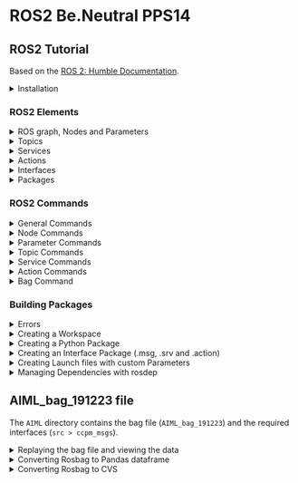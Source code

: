 # ROS2 Be.Neutral PPS14

## ROS2 Tutorial
Based on the [ROS 2: Humble Documentation](https://docs.ros.org/en/humble/index.html).

<details><summary>Installation</summary>

First, I installed `WSL` using `Windows PowerShell`, opening it as administrator and using the command:
```
wsl --install
```

Then, I installed [Ubuntu 22.04.3 LTS](https://apps.microsoft.com/detail/9PN20MSR04DW?hl=en-us&gl=US), opened and configured it.

Lastly, I followed the steps available on the [ROS 2: Humble Ubuntu (Debian packages) Installation](https://docs.ros.org/en/humble/Installation/Ubuntu-Install-Debians.html#).
</details>

### ROS2 Elements
<details><summary>ROS graph, Nodes and Parameters</summary>

The `ROS graph` is a network of ROS 2 elements processing data together at the same time. It encompasses all executables and the connections between them if you were to map them all out and visualize them.

Each `node` in ROS should be **responsible for a single, modular purpose**, e.g. controlling the wheel motors or publishing the sensor data from a laser range-finder. Each node can send and receive data from other nodes via topics, services or actions.

A `parameter` is a configuration value of a node. You can think of parameters as **node settings**. A node can store parameters as integers, floats, booleans, strings, and lists. In ROS 2, each node maintains its own parameters.

![ROS graph with nodes](https://github.com/hugo-baptista/images-and-gifs/blob/main/ros2/nodes.gif)
</details>

<details><summary>Topics</summary>

`Topics` are one of the main ways in which data is moved between nodes and therefore between different parts of the system. They follow the **publisher-subscriber model**. A node may publish data to any number of topics and simultaneously have subscriptions to any number of topics. Topics allow nodes to **subscribe to data streams and get continual updates**.

![ROS graph with nodes communicating through a topic](https://github.com/hugo-baptista/images-and-gifs/blob/main/ros2/topic.gif)
</details>

<details><summary>Services</summary>

`Services` are another method of communication for nodes in the ROS graph, based on a **call-and-response model**. While topics allow nodes to subscribe to data streams and get continual updates, services **only provide data when they are specifically called** by a client.

![ROS graph with nodes communicating through a service](https://github.com/hugo-baptista/images-and-gifs/blob/main/ros2/service.gif)
</details>

<details><summary>Actions</summary>

`Actions` are one of the communication types in ROS 2, they use the **client-server model** and are **intended for long running tasks**. They are built on topics and services, consisting of three parts: a goal (service), feedback (topic), and a result (service). These elements allow actions to **provide steady feedback** like topics, **provide data only when they are called** like services, and **allow them to be cancelled**. An “action client” node sends a goal to an “action server” node that acknowledges the goal and returns a stream of feedback and a result.

![ROS graph with nodes communicating through a topic](https://github.com/hugo-baptista/images-and-gifs/blob/main/ros2/action.gif)
</details>

<details><summary>Interfaces</summary>

`Interfaces` are the message structures that nodes use to communicate with each other, either through topics, services or actions. While **it’s good practice to use predefined interface definitions**, sometimes there's a need to create custom interfaces.

Each communication type has its own interface files: topics use `.msg`, services `.srv` and actions `.action`. The structure of these files are:
- `.msg`:
```
<variable-types> <variable-names>
```
- `.srv`:
```
<variable-types> <variable-names>  (client's call)
---
<variable-types> <variable-names>  (server's response)
```
- `.action`:
```
<variable-types> <variable-names>  (goal)
---
<variable-types> <variable-names>  (result)
---
<variable-types> <variable-names>  (feedback)
```

</details>

<details><summary>Packages</summary>

`Packages` are the organizational units of the ROS 2 code. Package creation in ROS 2 uses `ament` as its build system and `colcon` as its build tool. **They allow users to install their code and share it** with others easily.

It's possible to create nodes, parameters, topics, services and actions using either **Python or CMake**, which are officially supported but there are other build types created by the community.

**Only CMake is officially supported to build interfaces**. The **best practice is to declare interfaces in a dedicated package** to be used by other packages, although it is possible to create and use an interface in one package (in this case, [ament_cmake_python](https://github.com/ament/ament_cmake/tree/humble/ament_cmake_python) is a useful package to use Python libraries and nodes in a CMake package).
</details>

### ROS2 Commands
<details><summary>General Commands</summary>

- View the ROS graph:
```
rqt_graph
```

- Control the ROS2 Elements (followed by `Plugins > Services > Service Caller`):
```
rqt
```

- View logs:
```
ros2 run rqt_console rqt_console
```

- Identify issues:
```
ros2 doctor
```
or (with full report)
```
ros2 doctor --report
```
</details>

<details><summary>Node Commands</summary>

- Start a node:
```
ros2 run <package-name> <executable-name>
```
or (changing starting parameters)
```
ros2 run <package-name> <executable-name> --ros-args --remap <parameter-name>:=<value>
```
or (loading starting parameters from a file)
```
ros2 run <package-name> <executable-name> --ros-args --params-file <file-path>
```
or (setting default logger level - `FATAL`, `ERROR`, `WARN`, `INFO`, `DEBUG`)
```
ros2 run <package-name> <executable-name> --ros-args --log-level <level>
```

- List active nodes:
```
ros2 node list
```

- View node information:
```
ros2 node info <node-name>
```
</details>

<details><summary>Parameter Commands</summary>

- List parameters:
```
ros2 param list
```

- View the type and current value of a parameter:
```
ros2 param get <node-name> <parameter-name>
```

- View all the parameters of a node:
```
ros2 param dump <node-name>
```

- Change the parameters of a node:
```
ros2 param set <node-name> <parameter-name> <value>
```

- Save the parameters of a node on a file:
```
ros2 param dump <node-name> > <file-name>.yaml
```

- Load the parameters of a file on a node:
```
ros2 param load <node-name> <file-path>
```
</details>

<details><summary>Topic Commands</summary>

- List topics:
```
ros2 topic list
```
or (with their types)
```
ros2 topic list -t
```

- View topic information:
```
ros2 topic info <topic-name>
```

- View messages passing through a topic:
```
ros2 topic echo <topic-name>
```

- View topic interface:
```
ros2 interface show <topic-type>
```

- View topic frequency:
```
ros2 topic hz <topic-name>
```

- Publish a message on a topic:
```
ros2 topic pub <topic-name> <topic-type> "<arguments>"
```
or (only once)
```
ros2 topic pub --once <topic-name> <topic-type> "<arguments>"
```
or (with a frequency, in Hz)
```
ros2 topic pub --rate <frequency> <topic-name> <topic-type> "<arguments>"
```
</details>

<details><summary>Service Commands</summary>

- List services:
```
ros2 service list
```
or (with their types)
```
ros2 service list -t
```

- View service type:
```
ros2 service type <service-name>
```

- View all services of a specific type:
```
ros2 service find <service-type>
```

- View service interface:
```
ros2 interface show <service-type>
```

- Call a service:
```
ros2 service call <service-name> <service-type> <arguments>
```
</details>

<details><summary>Action Commands</summary>

- List actions:
```
ros2 action list
```
or (with their types)
```
ros2 action list -t
```

- View action information:
```
ros2 action info <action-name>
```

- View action interface:
```
ros2 interface show <action-type>
```

- Send a goal
```
ros2 action send_goal <action-name> <action-type> <values>
```
</details>

<details><summary>Bag Command</summary>

- Record topic:
```
ros2 bag record [<topic-names>]
```
or (saving in a custom file)
```
ros2 bag record -o <file-name> [<topic-names>]
```

- View recording information:
```
ros2 bag info <file-name>
```

- Replay recording:
```
ros2 bag play <file-name>
```
or (select topics)
```
ros2 bag play <file-name> --topics [<topic-names>]
```

- View messages passing through a topic while the recording is being replayed:
```
ros2 topic echo <topic-name>
```
</details>

### Building Packages
<details><summary>Errors</summary>

- While building the [examples package](https://docs.ros.org/en/humble/Tutorials/Beginner-Client-Libraries/Colcon-Tutorial.html), the error `c++: fatal error: Killed signal terminated program cc1plus compilation terminated.` occurred. This indicates that the building process is consuming too many resources, so it had to me aborted. Therefore, I limited the amount of CPU cores that the process had available to 1, using the command:
```
export MAKEFLAGS="-j1"
```

- Couldn't setup the [colcon_cd](https://docs.ros.org/en/humble/Tutorials/Beginner-Client-Libraries/Colcon-Tutorial.html#setup-colcon-cd) and the [colcon tab completion](https://docs.ros.org/en/humble/Tutorials/Beginner-Client-Libraries/Colcon-Tutorial.html#setup-colcon-tab-completion).
</details>

<details><summary>Creating a Workspace</summary>

- Create the workspace directory:
```
mkdir -p <path>/<workspace-name>/src
```

- Verify dependencies (in the `<workspace-name>` directory):
```
rosdep install -i --from-path src --rosdistro humble -y
```

- Add the necessary packages (in the `src` directory) and build them (in the `<workspace-name>` directory):
```
colcon build --symlink-install
```
or
```
colcon build --symlink-install --packages-select [<package-names>]
```
Usually the built artifacts (executables, libraries, etc.) are copied to the install space. But the `--symlink-install` option creates symbolic links (symlinks) to the build space instead of copying the files.

This is useful in development scenarios where changes in the source code immediately affect the installed files without the need to rebuild and reinstall. This may, however, have implications for distribution and deployment, so it's important to consider the context and requirements of the specific use case.

- Test the built package:
```
colcon test
```

- Source the environment:
```
source install/setup.bash
```

- During the tutorial, I created the `tutorial-ws` workspace.
</details>

<details><summary>Creating a Python Package</summary>

- In the `src` directory:
```
ros2 pkg create --build-type ament_python --license Apache-2.0 <package-name>
```

- Update the fields `maintainer`, `maintainer_email`, `description` and `license` from the `package.xml` and `setup.py` files (they have to be the same in both of them).

- Every time a executable is created or removed (from the `<package-name>` directory), it is necessary to update the [dependencies](https://docs.ros.org/en/humble/Tutorials/Intermediate/Rosdep.html) in the `package.xml` file and add the executable to `setup.py > entry_points > console_scripts` as `'<executable-name> = <package-name>.<file-name>:main',`  (here, `<executable-name>` is the name that ROS will recognize and `<file-name>` is the `.py` file).

- The `my_package`, `py_pubsub`, `py_srvcli` and `py_action` packages have executables that write `Hello World` in the Command Prompt, that communicate through a `topic`, that communicate through a `service` and that communicate through an `action`, respectively.
</details>

<details><summary>Creating an Interface Package (.msg, .srv and .action)</summary>

- Create a CMake package:
```
ros2 pkg create --build-type ament_cmake --license Apache-2.0 <interface-name>
```

- In the package's directory, create 3 subdirectories (`msg`, `srv` and `action`):
```
mkdir msg srv action
```

- In the `msg` directory put the `.msg` files (for topics) with this formatting:
```
<parameter-type> <parameter-name>
```

- In the `srv` directory put the `.srv` files (for services) with this formatting:
```
<parameter-type> <parameter-name>     (call)
---
<parameter-type> <parameter-name>     (response)
```

- In the `action` directory put the `.action` files (for actions) with this formatting:
```
<parameter-type> <parameter-name>     (request/goal)
---
<parameter-type> <parameter-name>     (result)
---
<parameter-type> <parameter-name>     (feedback)
```

- After that, it is necessary to update the `CMakeLists.txt` file with all required packages (before the `if(BUILD_TESTING)` line):
```
find_package(rosidl_default_generators REQUIRED)
find_package(<required-package> REQUIRED)   # optional, only if packages were used

rosidl_generate_interfaces(${PROJECT_NAME}
  "msg/<msg-name>.msg"
  "srv/<srv-name>.srv"
  "action/<action-name>.action"
  DEPENDENCIES <required-package>           # optional, only if packages were used
)
```

- Update `package.xml` with the dependencies:
```
<depend><required-package></depend>         # optional, only if packages were used
<depend>action_msgs</depend>                # optional, only if actions were used

<buildtool_depend>rosidl_default_generators</buildtool_depend>
<exec_depend>rosidl_default_runtime</exec_depend>
<member_of_group>rosidl_interface_packages</member_of_group>
```

- To use the interface, in another package, add the `<exec_depend><package-name></exec_depend>` to the `package.xml` file and import it as `from <interface-name>.msg import <msg-name>` or `from <interface-name>.srv import <srv-name>`.

- The executables from `py_pubsub` and `py_srvcli` were changed to use the `tutorial_interfaces` interface.

- The best practice is to declare interfaces in a dedicated package to be used by other packages, although it is possible to create and use an interface in one package (in this case, [ament_cmake_python](https://github.com/ament/ament_cmake/tree/humble/ament_cmake_python) is a useful package to use Python libraries and nodes in a CMake package).
</details>

<details><summary>Creating Launch files with custom Parameters</summary>

- Create a `launch` directory in the package, there create the launch files with custom parameters:
```
from launch import LaunchDescription
from launch_ros.actions import Node

def generate_launch_description():
    return LaunchDescription([
        Node(
            package='<package-name>',
            executable='<executable-name>',
            name='<custom-executable-name>',
            output='screen',
            emulate_tty=True,
            parameters=[
                {'<parameter>': '<value>'}
            ]
        )
    ])
```

- Then, update the `setup.py` file with:
```
import os
from glob import glob
# ...

setup(
  # ...
  data_files=[
      # ...
      (os.path.join('share', package_name), glob('launch/*launch.[pxy][yma]*')),
    ]
  )
```

- Build the package and launch the custom executable:
```
ros2 launch <package-name> <custom-executable-name>
```

- The `python_parameters` package has the result from the [tutorial](https://docs.ros.org/en/humble/Tutorials/Beginner-Client-Libraries/Using-Parameters-In-A-Class-Python.html#).
</details>

<details><summary>Managing Dependencies with rosdep</summary>

- `rosdep` is a tool that identifies and installs the dependencies that it finds in the `package.xml` files.
```
rosdep install --from-paths src -y --ignore-src
```
or
```
rosdep install -i --from-path src --rosdistro humble -y
```
</details>

## AIML_bag_191223 file
The `AIML` directory contains the bag file (`AIML_bag_191223`) and the required interfaces (`src > ccpm_msgs`).

<details><summary>Replaying the bag file and viewing the data</summary>

- After building the workspace and sourcing the environment, we can see the bag file's metadata with the command:
```
ros2 bag info AIML_bag_191223
```
This displays a lot of information, such as the size of the recording, the duration, the start and end time, the number of messages recorded and a list of the recorded topics, as well as their type of messages.

- Focusing on the `/gps/receive` topic, it uses the interface `ccpm_msgs/msg/GPSMessage`:
```
std_msgs/Header header
float64 latitude
float64 longitude
float64 altitude
float32 accuracy
float32 speed
float32 heading
uint8 tracking
uint8 gps_fix
uint8 status
```

- To see the messages that pass through that topic, first it is needed to start the bag file's replay:
```
ros2 bag play AIML_bag_191223 --topics /gps/receive -p
```
And then, in a different Command Line, it is needed to echo the topic:
```
ros2 topic echo /gps/receive > txt/gps_receive.txt
```
Using the `> gps_receive.txt` command, all the messages that pass through that topic are stored in the `gps_receive.txt` file, which have this format:
```
header:
  stamp:
    sec: 1702987884
    nanosec: 395814478
  frame_id: gps
latitude: 41.17226196666667
longitude: -8.679851133333333
altitude: 32.5
accuracy: 6.0
speed: 7.240908622741699
heading: 103.9000015258789
tracking: 6
gps_fix: 1
status: 125
---
```
</details>

<details><summary>Converting Rosbag to Pandas dataframe</summary>

Despite being possible to save the data in a `.txt` file, like shown before, that format is not practical for analysing the data. Using Python, the Pandas dataframe is way more convenient and there's a Python library called [rosbag_pandas](https://github.com/eurogroep/rosbag_pandas) that converts ROS bagfiles to Pandas dataframes, and it also has 3 useful scripts: `bag_csv`, `bag_plot` and `bag_print`.

After installing this library and trying to run it, the error `ModuleNotFoundError: No module named 'rosbag'` appeared. This shows that `rosbag` is from ROS and not from ROS2, which uses `rosbag2`, so the library is not compatible. As a solution, the [rosbags-dataframe](https://pypi.org/project/rosbags-dataframe/) is a promissing Python library that can read ROS2 bag files and convert them to the Pandas dataframe.

The file `rosbag2_converter.ipynb` uses that Python library to convert the `AIML_bag_191223` file's topics to their Pandas dataframe. However, it can't convert the topics `/motor0/status` and `/motor1/status`.

- The `/motor0/status` gives this error:
```
---------------------------------------------------------------------------
AssertionError                            Traceback (most recent call last)
Cell In[2], line 17
     15     # The 'dataframes' dictionary's keys are the topics names and the values are their pandas dataframe
     16     for topic in topics:
---> 17         dataframes[topic]=get_dataframe(reader, topic, topics.get(topic))
     19 for topic in dataframes:
     20     print(f'Topic: {topic}\nDataframe:{dataframes[topic].head}\n-----------------------------------------\n')

File ~/.local/lib/python3.10/site-packages/rosbags/dataframe/dataframe.py:102, in get_dataframe(reader, topicname, keys)
    100 data = []
    101 for _, timestamp, rawdata in reader.messages(connections=topic.connections):
--> 102     msg = reader.deserialize(rawdata, topic.msgtype)
    103     timestamps.append(timestamp)
    104     data.append([x(msg) for x in getters])

File ~/.local/lib/python3.10/site-packages/rosbags/highlevel/anyreader.py:113, in AnyReader.deserialize(self, rawdata, typ)
    111 def deserialize(self, rawdata: bytes, typ: str) -> object:
    112     """Deserialize message with appropriate helper."""
--> 113     return self._deser_ros2(rawdata, typ) if self.is2 else self._deser_ros1(rawdata, typ)

File ~/.local/lib/python3.10/site-packages/rosbags/highlevel/anyreader.py:109, in AnyReader._deser_ros2(self, rawdata, typ)
    107 def _deser_ros2(self, rawdata: bytes, typ: str) -> object:
    108     """Deserialize CDR message."""
--> 109     return deserialize_cdr(rawdata, typ, self.typestore)

File ~/.local/lib/python3.10/site-packages/rosbags/serde/serdes.py:42, in deserialize_cdr(rawdata, typename, typestore)
     40 func = msgdef.deserialize_cdr_le if little_endian else msgdef.deserialize_cdr_be
     41 message, pos = func(rawdata[4:], 0, msgdef.cls, typestore)
---> 42 assert pos + 4 + 3 >= len(rawdata)
     43 return message
```

This error indicates that pos (the current deserialization position in bytes) + 4 + 3 is lower than the length of the rawdata (the 4 and 3 are probably the size of the header or other bytes like that). After investigating, this occurs in the 35666th message of that topic, in which the rawdata has a lenght of 84, but the pos is 73, while the pos of all the other messages is 77.

- The `/motor1/status` gives this error:
```
---------------------------------------------------------------------------
error                                     Traceback (most recent call last)
Cell In[3], line 17
     13     # topics.pop('/motor1/status')
     14 
     15     # The 'dataframes' dictionary's keys are the topics names and the values are their pandas dataframe
     16     for topic in topics:
---> 17         dataframes[topic]=get_dataframe(reader, topic, topics.get(topic))
     19 for topic in dataframes:
     20     print(f'Topic: {topic}\nDataframe:{dataframes[topic].head}\n-----------------------------------------\n')

File ~/.local/lib/python3.10/site-packages/rosbags/dataframe/dataframe.py:102, in get_dataframe(reader, topicname, keys)
    100 data = []
    101 for _, timestamp, rawdata in reader.messages(connections=topic.connections):
--> 102     msg = reader.deserialize(rawdata, topic.msgtype)
    103     timestamps.append(timestamp)
    104     data.append([x(msg) for x in getters])

File ~/.local/lib/python3.10/site-packages/rosbags/highlevel/anyreader.py:113, in AnyReader.deserialize(self, rawdata, typ)
    111 def deserialize(self, rawdata: bytes, typ: str) -> object:
    112     """Deserialize message with appropriate helper."""
--> 113     return self._deser_ros2(rawdata, typ) if self.is2 else self._deser_ros1(rawdata, typ)

File ~/.local/lib/python3.10/site-packages/rosbags/highlevel/anyreader.py:109, in AnyReader._deser_ros2(self, rawdata, typ)
    107 def _deser_ros2(self, rawdata: bytes, typ: str) -> object:
    108     """Deserialize CDR message."""
--> 109     return deserialize_cdr(rawdata, typ, self.typestore)

File ~/.local/lib/python3.10/site-packages/rosbags/serde/serdes.py:41, in deserialize_cdr(rawdata, typename, typestore)
     39 msgdef = get_msgdef(typename, typestore)
     40 func = msgdef.deserialize_cdr_le if little_endian else msgdef.deserialize_cdr_be
---> 41 message, pos = func(rawdata[4:], 0, msgdef.cls, typestore)
     42 assert pos + 4 + 3 >= len(rawdata)
     43 return message

File <string>:55, in deserialize_cdr(rawdata, pos, cls, typestore)

error: unpack_from requires a buffer of at least 77 bytes for unpacking 1 bytes at offset 76 (actual buffer size is 76)
```

This indicates that there is an error in the deserialization process, attempting to unpack a buffer of 76 bytes where it should have at least 77 bytes.
</details>

<details><summary>Converting Rosbag to CVS</summary>

The file `rosbag2_converter.ipynb` uses the previous code to save the Pandas dataframes as `csv` files, saved in the `AIML > csv` directory.

Because it wasn't possible to convert the `/motor0/status` and `/motor1/status` topics to the Pandas dataframe, their csv are also missing.
</details>